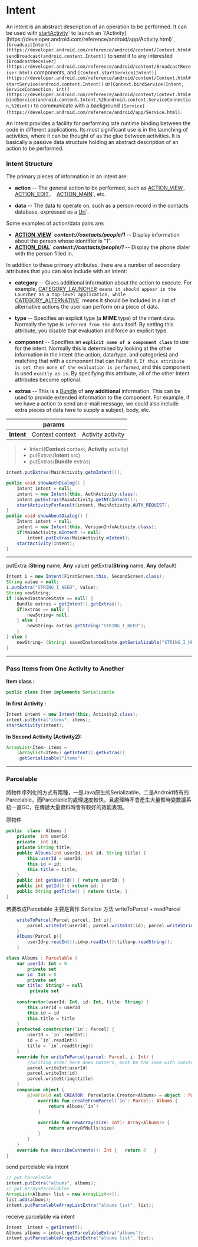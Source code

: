 
# Intent
An intent is an abstract description of an operation to be performed. It can be used with  [startActivity](https://developer.android.com/reference/android/content/Context.html#startActivity(android.content.Intent))`  to launch an  `[Activity](https://developer.android.com/reference/android/app/Activity.html)`,  `[broadcastIntent](https://developer.android.com/reference/android/content/Context.html#sendBroadcast(android.content.Intent))`  to send it to any interested  `[BroadcastReceiver](https://developer.android.com/reference/android/content/BroadcastReceiver.html)`  components, and  `[Context.startService(Intent)](https://developer.android.com/reference/android/content/Context.html#startService(android.content.Intent))`  or`[Context.bindService(Intent, ServiceConnection, int)](https://developer.android.com/reference/android/content/Context.html#bindService(android.content.Intent,%20android.content.ServiceConnection,%20int))`  to communicate with a background  `[Service](https://developer.android.com/reference/android/app/Service.html)`.

An Intent provides a facility for performing late runtime binding between the code in different applications. Its most significant use is in the launching of activities, where it can be thought of as the glue between activities. It is basically a passive data structure holding an abstract description of an action to be performed.

### Intent Structure

The primary pieces of information in an intent are:

-   **action**  -- The general action to be performed, such as  [ACTION_VIEW](https://developer.android.com/reference/android/content/Intent.html#ACTION_VIEW)`,  `[ACTION_EDIT](https://developer.android.com/reference/android/content/Intent.html#ACTION_EDIT)`,  `[ACTION_MAIN](https://developer.android.com/reference/android/content/Intent.html#ACTION_MAIN)`, etc.
    
-   **data**  -- The data to operate on, such as a person record in the contacts database, expressed as a  [Uri](https://developer.android.com/reference/android/net/Uri.html)`.

Some examples of action/data pairs are:

-   **[ACTION_VIEW](https://developer.android.com/reference/android/content/Intent.html#ACTION_VIEW)`  _content://contacts/people/1_**  -- Display information about the person whose identifier is "1".
-  **[ACTION_DIAL](https://developer.android.com/reference/android/content/Intent.html#ACTION_DIAL)`  _content://contacts/people/1_** -- Display the phone dialer with the person filled in.

In addition to these primary attributes, there are a number of secondary attributes that you can also include with an intent:

-   **category**  -- Gives additional information about the action to execute. For example,  [CATEGORY_LAUNCHER](https://developer.android.com/reference/android/content/Intent.html#CATEGORY_LAUNCHER)`  means it should appear in the Launcher as a top-level application, while  `[CATEGORY_ALTERNATIVE](https://developer.android.com/reference/android/content/Intent.html#CATEGORY_ALTERNATIVE)`  means it should be included in a list of alternative actions the user can perform on a piece of data.
    
-   **type**  -- Specifies an explicit type (a **MIME** type) of the intent data. Normally the type is `inferred from the data` itself. By setting this attribute, you disable that evaluation and force an explicit type.
    
-   **component**  -- Specifies an **`explicit name of a component class`** to use for the intent. Normally this is determined by looking at the other information in the intent (the action, data/type, and categories) and matching that with a component that can handle it. `If this attribute is set then none of the evaluation is performed`, and this component is used `exactly as is`. By specifying this attribute, all of the other Intent attributes become optional.
    
-   **extras**  -- This is a  [Bundle](https://developer.android.com/reference/android/os/Bundle.html)  of **any additional** information. This can be used to provide extended information to the component. For example, if we have a action to send an e-mail message, we could also include extra pieces of data here to supply a subject, body, etc.

||params ||
|--|--| -- |
| **Intent** | Context context | Activity activity |


> - Intent(**Context** context, **Activity** activity)
> - putExtras(**Intent** src)
> - putExtras(**Bundle** extras)

```java
intent.putExtras(MainActivity.getmIntent());
```
```java
public void showAuthDialog() {  
	Intent intent = null;  
	intent = new Intent(this, AuthActivity.class);  
	intent.putExtras(MainActivity.getNfcIntent());  
	startActivityForResult(intent, MainActivity.AUTH_REQUEST);  
}
public void showAboutDialog() {  
	Intent intent = null;  
	intent = new Intent(this, VersionInfoActivity.class);  
	if(MainActivity.mIntent != null)  
		intent.putExtras(MainActivity.mIntent);  
	startActivity(intent);  
}
```
----------------------------------

putExtra (**String** name, **Any** value)
getExtra(**String** name, **Any** default)

```java
Intent i = new Intent(FirstScreen.this, SecondScreen.class);   
String value = null;
i.putExtra("STRING_I_NEED", value);
String newString;
if (savedInstanceState == null) {
	Bundle extras = getIntent().getExtras();
	if(extras == null) {
		newString= null;
	} else {
		newString= extras.getString("STRING_I_NEED");
	}
} else {
	newString= (String) savedInstanceState.getSerializable("STRING_I_NEED");
}
``` 

----------------------------------

### Pass Items from One Activity to Another
**Item class :**
```java
public class Item implements Serializable
```
**In first Activity :**
```java
Intent intent = new Intent(this, Activity2.class);
intent.putExtra("items", items);
startActivity(intent);
```
**In Second Activity (Activity2):**
```java
ArrayList<Item> items = 
	(ArrayList<Item>) getIntent().getExtras()
    .getSerializable("items");
```

----------------------------------

### Parcelable

將物件序列化的方式有兩種，一是Java原生的Serializable，二是Android特有的Parcelable，而Parcelable的處理速度較快，且處理時不會產生大量暫時變數讓系統一直GC，在傳遞大量資料時會有較好的效能表現。

原物件
```java
public  class  Albums { 
	private  int userId; 
	private  int id;
	private String title; 
	public Albums(int userId, int id, String title) { 
		this.userId = userId; 
		this.id = id; 
		this.title = title; 
	} 
	public int getUserId() { return userId; } 
	public int getId() { return id; } 
	public String getTitle() { return title; } 
}
```
若要改成Parcelable 主要是實作 Serialize 方法 writeToParcel + readParcel
```java
	writeToParcel(Parcel parcel, Int i){
		parcel.writeInt(userId); parcel.writeInt(id); parcel.writeString(title)
	}
	Albums(Parcel p){
		userId=p.readInt();id=p.readInt();title=p.readString();
	}
```
```kotlin
class Albums : Parcelable {  
	var userId: Int = 0  
		private set  
	var id: Int = 0  
		private set  
	var title: String? = null  
		 private set  
		 
	constructor(userId: Int, id: Int, title: String) {  
		this.userId = userId  
		this.id = id  
		this.title = title  
	}  
	protected constructor(`in`: Parcel) {  
		userId = `in`.readInt()  
		id = `in`.readInt()  
		title = `in`.readString()  
	}
	override fun writeToParcel(parcel: Parcel, i: Int) {  
		//writing order here does matters, must be the same with constructor
		parcel.writeInt(userId)  
		parcel.writeInt(id)  
		parcel.writeString(title)  
	}  
    companion object {  
        @JvmField val CREATOR: Parcelable.Creator<Albums> = object : Parcelable.Creator<Albums> {  
            override fun createFromParcel(`in`: Parcel): Albums {  
                return Albums(`in`)  
            }  
  
            override fun newArray(size: Int): Array<Albums?> {  
                return arrayOfNulls(size)  
            }  
        }  
    }
    override fun describeContents(): Int {   return 0   }    
}
```

send parcelable via intent
```java
// put Parcelable
intent.putExtra("albums", albums);
// put Array<Parcelable>
ArrayList<Albums> list = new ArrayList<>(); 
list.add(albums);
intent.putParcelableArrayListExtra("albums list", list);
```
receive parcelable via intent
```java
Intent  intent = getIntent(); 
Albums albums = intent.getParcelableExtra("albums");
intent.putParcelableArrayListExtra("albums list", list);
```









<!--stackedit_data:
eyJoaXN0b3J5IjpbMTY0NjQ2MjI3NSw5NjgyOTc1ODYsMTI2Nz
M3ODIxOSwxNjQxNDAxMzE2LDEzMTEwODA2OSw3NjM2NTY2ODJd
fQ==
-->